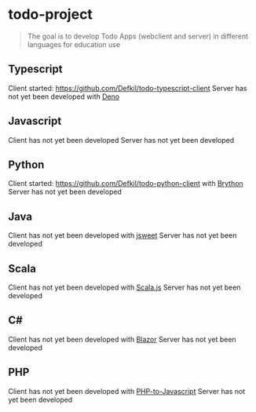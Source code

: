 # todo-project
> The goal is to develop Todo Apps (webclient and server) in different languages for education use

## Typescript
Client started: https://github.com/Defkil/todo-typescript-client
Server has not yet been developed with [Deno](https://deno.land/)

## Javascript
Client has not yet been developed
Server has not yet been developed

## Python
Client started: https://github.com/Defkil/todo-python-client with [Brython](https://brython.info/)
Server has not yet been developed

## Java
Client has not yet been developed with [jsweet](http://www.jsweet.org/)
Server has not yet been developed

## Scala
Client has not yet been developed with [Scala.js](https://www.scala-js.org/)
Server has not yet been developed

## C#
Client has not yet been developed with [Blazor](https://dotnet.microsoft.com/apps/aspnet/web-apps/blazor)
Server has not yet been developed

## PHP
Client has not yet been developed with [PHP-to-Javascript](https://github.com/tito10047/PHP-to-Javascript)
Server has not yet been developed
